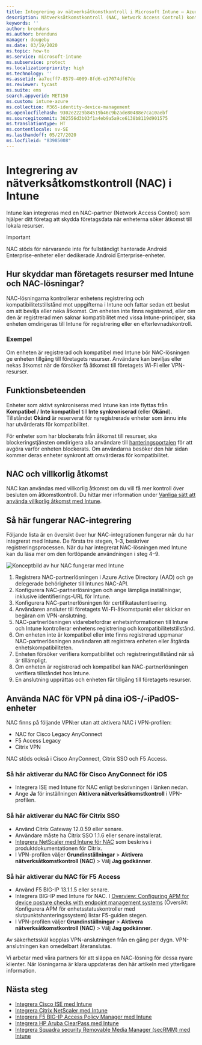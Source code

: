 ```yaml
---
title: Integrering av nätverksåtkomstkontroll i Microsoft Intune – Azure | Microsoft Docs
description: Nätverksåtkomstkontroll (NAC, Network Access Control) kontrollerar registrering och kompatibilitet för enheter med Intune. NAC omfattar vissa beteenden och fungerar med villkorlig åtkomst. Se instruktioner om hur du kommer igång och få en lista över partnerlösningar.
keywords: ''
author: brenduns
ms.author: brenduns
manager: dougeby
ms.date: 03/19/2020
ms.topic: how-to
ms.service: microsoft-intune
ms.subservice: protect
ms.localizationpriority: high
ms.technology: ''
ms.assetid: aa7ecff7-8579-4009-8fd6-e17074df67de
ms.reviewer: tycast
ms.suite: ems
search.appverid: MET150
ms.custom: intune-azure
ms.collection: M365-identity-device-management
ms.openlocfilehash: 9302e2229b84519b46c9b2ade80488e7ca10aebf
ms.sourcegitcommit: 302556d3b03f1a4eb9a5a9ce6138b8119d901575
ms.translationtype: HT
ms.contentlocale: sv-SE
ms.lasthandoff: 05/27/2020
ms.locfileid: "83985008"
---
```

# <a name="network-access-control-nac-integration-with-intune"></a>Integrering av nätverksåtkomstkontroll (NAC) i Intune

Intune kan integreras med en NAC-partner (Network Access Control) som hjälper ditt företag att skydda företagsdata när enheterna söker åtkomst till lokala resurser.

>[!IMPORTANT]
> NAC stöds för närvarande inte för fullständigt hanterade Android Enterprise-enheter eller dedikerade Android Enterprise-enheter.

## <a name="how-do-intune-and-nac-solutions-help-protect-your-organization-resources"></a>Hur skyddar man företagets resurser med Intune och NAC-lösningar?

NAC-lösningarna kontrollerar enhetens registrering och kompatibilitetstillstånd mot uppgifterna i Intune och fattar sedan ett beslut om att bevilja eller neka åtkomst. Om enheten inte finns registrerad, eller om den är registrerad men saknar kompatibilitet med vissa Intune-principer, ska enheten omdirigeras till Intune för registrering eller en efterlevnadskontroll.

### <a name="example"></a>Exempel

Om enheten är registrerad och kompatibel med Intune bör NAC-lösningen ge enheten tillgång till företagets resurser. Användare kan beviljas eller nekas åtkomst när de försöker få åtkomst till företagets Wi-Fi eller VPN-resurser.

## <a name="feature-behaviors"></a>Funktionsbeteenden

Enheter som aktivt synkroniseras med Intune kan inte flyttas från **Kompatibel** / **Inte kompatibel** till **Inte synkroniserad** (eller **Okänd**). Tillståndet **Okänd** är reserverat för nyregistrerade enheter som ännu inte har utvärderats för kompatibilitet.

För enheter som har blockerats från åtkomst till resurser, ska blockeringstjänsten omdirigera alla användare till [hanteringsportalen](https://portal.manage.microsoft.com) för att avgöra varför enheten blockerats.  Om användarna besöker den här sidan kommer deras enheter synkront att omvärderas för kompatibilitet.

## <a name="nac-and-conditional-access"></a>NAC och villkorlig åtkomst

NAC kan användas med villkorlig åtkomst om du vill få mer kontroll över besluten om åtkomstkontroll. Du hittar mer information under [Vanliga sätt att använda villkorlig åtkomst med Intune](conditional-access-intune-common-ways-use.md).

## <a name="how-the-nac-integration-works"></a>Så här fungerar NAC-integrering

Följande lista är en översikt över hur NAC-integrationen fungerar när du har integrerat med Intune. De första tre stegen, 1–3, beskriver registreringsprocessen. När du har integrerat NAC-lösningen med Intune kan du läsa mer om den fortlöpande användningen i steg 4–9.

![Konceptbild av hur NAC fungerar med Intune](./media/network-access-control-integrate/ca-intune-common-ways-2.png)

1. Registrera NAC-partnerlösningen i Azure Active Directory (AAD) och ge delegerade behörigheter till Intunes NAC-API.
2. Konfigurera NAC-partnerlösningen och ange lämpliga inställningar, inklusive identifierings-URL för Intune.
3. Konfigurera NAC-partnerlösningen för certifikatautentisering.
4. Användaren ansluter till företagets Wi-Fi-åtkomstpunkt eller skickar en begäran om VPN-anslutning.
5. NAC-partnerlösningen vidarebefordrar enhetsinformationen till Intune och Intune kontrollerar enhetens registrering och kompatibilitetstillstånd.
6. Om enheten inte är kompatibel eller inte finns registrerad uppmanar NAC-partnerlösningen användaren att registrera enheten eller åtgärda enhetskompatibiliteten.
7. Enheten försöker verifiera kompatibilitet och registreringstillstånd när så är tillämpligt.
8. Om enheten är registrerad och kompatibel kan NAC-partnerlösningen verifiera tillståndet hos Intune.
9. En anslutning upprättas och enheten får tillgång till företagets resurser.

## <a name="use-nac-for-vpn-on-your-iosipados-devices"></a>Använda NAC för VPN på dina iOS-/-iPadOS-enheter

NAC finns på följande VPN:er utan att aktivera NAC i VPN-profilen:

- NAC for Cisco Legacy AnyConnect
- F5 Access Legacy
- Citrix VPN

NAC stöds också i Cisco AnyConnect, Citrix SSO och F5 Access.

### <a name="to-enable-nac-for-cisco-anyconnect-for-ios"></a>Så här aktiverar du NAC för Cisco AnyConnect för iOS

- Integrera ISE med Intune för NAC enligt beskrivningen i länken nedan.
- Ange **Ja** för inställningen **Aktivera nätverksåtkomstkontroll** i VPN-profilen.

### <a name="to-enable-nac-for-citrix-sso"></a>Så här aktiverar du NAC för Citrix SSO

- Använd Citrix Gateway 12.0.59 eller senare.  
- Användare måste ha Citrix SSO 1.1.6 eller senare installerat.
- [Integrera NetScaler med Intune för NAC](https://docs.citrix.com/en-us/netscaler-gateway/12/microsoft-intune-integration/configuring-network-access-control-device-check-for-netscaler-gateway-virtual-server-for-single-factor-authentication-deployment.html) som beskrivs i produktdokumentationen för Citrix.
- I VPN-profilen väljer **Grundinställningar** > **Aktivera nätverksåtkomstkontroll (NAC)** > Välj **Jag godkänner**.

### <a name="to-enable-nac-for-f5-access"></a>Så här aktiverar du NAC för F5 Access

- Använd F5 BIG-IP 13.1.1.5 eller senare.
- Integrera BIG-IP med Intune för NAC. I [Overview: Configuring APM for device posture checks with endpoint management systems](https://support.f5.com/kb/en-us/products/big-ip_apm/manuals/product/apm-client-configuration-7-1-6/6.html#guid-0bd12e12-8107-40ec-979d-c44779a8cc89) (Översikt: Konfigurera APM för enhetsstatuskontroller med slutpunktshanteringssystem) listar F5-guiden stegen.
- I VPN-profilen väljer **Grundinställningar** > **Aktivera nätverksåtkomstkontroll (NAC)** > Välj **Jag godkänner**.

Av säkerhetsskäl kopplas VPN-anslutningen från en gång per dygn. VPN-anslutningen kan omedelbart återanslutas.

Vi arbetar med våra partners för att släppa en NAC-lösning för dessa nyare klienter. När lösningarna är klara uppdateras den här artikeln med ytterligare information.

## <a name="next-steps"></a>Nästa steg

- [Integrera Cisco ISE med Intune](https://www.cisco.com/c/en/us/td/docs/security/ise/2-1/admin_guide/b_ise_admin_guide_21/b_ise_admin_guide_20_chapter_01000.html)
- [Integrera Citrix NetScaler med Intune](https://docs.citrix.com/en-us/netscaler-gateway/12/microsoft-intune-integration/configuring-network-access-control-device-check-for-netscaler-gateway-virtual-server-for-single-factor-authentication-deployment.html)
- [Integrera F5 BIG-IP Access Policy Manager med Intune](https://support.f5.com/kb/en-us/products/big-ip_apm/manuals/product/apm-client-configuration-13-0-0/6.html)
- [Integrera HP Aruba ClearPass med Intune](https://support.arubanetworks.com/Documentation/tabid/77/DMXModule/512/Command/Core_Download/Default.aspx?EntryId=31271)
- [Integrera Squadra security Removable Media Manager (secRMM) med Intune](http://www.squadratechnologies.com/StaticContent/ProductDownload/secRMM/9.9.0.0/secRMMIntuneAccessControlSetupGuide.pdf)
